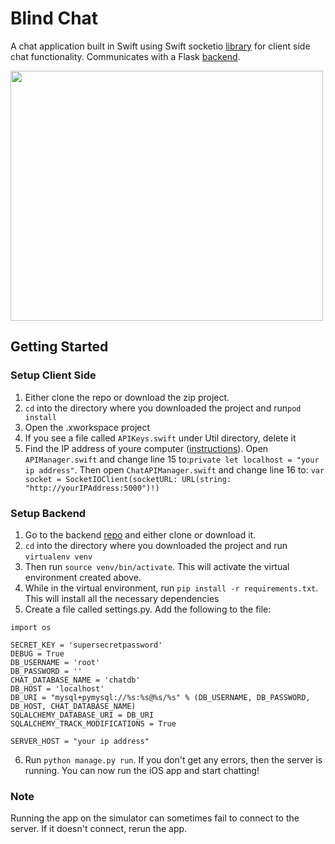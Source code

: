 # Blind Chat

A chat application built in Swift using Swift socketio [library](https://github.com/socketio/socket.io-client-swift) for client 
side chat functionality. Communicates with a Flask [backend](https://github.com/mikaelm1/blind-chat-api). 


<img src="https://cloud.githubusercontent.com/assets/16492296/19833772/65ae1d7c-9e03-11e6-9e52-757b23b9e5c7.gif" height="400" width="500" />


## Getting Started

### Setup Client Side
1. Either clone the repo or download the zip project.
2. `cd` into the directory where you downloaded the project and run`pod install`
3. Open the .xworkspace project
4. If you see a file called `APIKeys.swift` under Util directory, delete it
5. Find the IP address of youre computer ([instructions](http://www.wikihow.com/Find-Your-IP-Address-on-a-Mac)). Open `APIManager.swift` and change line 15 to:`private let localhost = "your ip address"`. Then open `ChatAPIManager.swift` and change line 16 to: `var socket = SocketIOClient(socketURL: URL(string: "http://yourIPAddress:5000")!)`

### Setup Backend
1. Go to the backend [repo](https://github.com/mikaelm1/blind-chat-api) and either clone or download it.
2. `cd` into the directory where you downloaded the project and run `virtualenv venv`
3. Then run `source venv/bin/activate`. This will activate the virtual environment created above.
4. While in the virtual environment, run `pip install -r requirements.txt`. This will install all the necessary dependencies 
5. Create a file called settings.py. Add the following to the file:

```
import os 

SECRET_KEY = 'supersecretpassword'
DEBUG = True 
DB_USERNAME = 'root'
DB_PASSWORD = ''
CHAT_DATABASE_NAME = 'chatdb'
DB_HOST = 'localhost'
DB_URI = "mysql+pymysql://%s:%s@%s/%s" % (DB_USERNAME, DB_PASSWORD, DB_HOST, CHAT_DATABASE_NAME)
SQLALCHEMY_DATABASE_URI = DB_URI
SQLALCHEMY_TRACK_MODIFICATIONS = True 

SERVER_HOST = "your ip address"
```
6. Run `python manage.py run`. If you don't get any errors, then the server is running. You can now run the iOS app and start chatting!

### Note

Running the app on the simulator can sometimes fail to connect to the server. If it doesn't connect, rerun the app.
